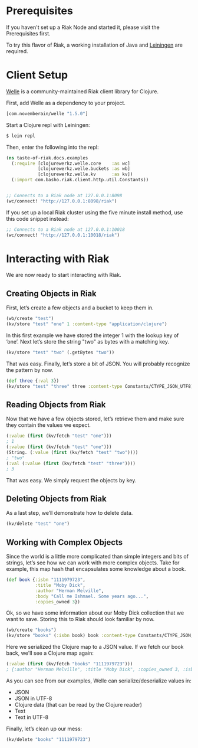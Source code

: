 <!--
name: clojure
version : "0.1"
title : "Riak with Clojure"
description: "Get learners using Riak with Clojure."
homepage : "http://docs.basho.com/riak/latest/dev/taste-of-riak/"
author : "Basho Technologies, Inc."
license : "CC Attribution 3.0"
url : "http://basho.com"
twitter : "basho"
-->



<!-- @section -->

# Prerequisites

If you haven't set up a Riak Node and started it, please visit the
Prerequisites first.

To try this flavor of Riak, a working installation of Java and
[Leiningen](https://github.com/technomancy/leiningen) are required.


<!-- @section -->

# Client Setup

[Welle](http://clojureriak.info/) is a community-maintained Riak client
library for Clojure.

First, add Welle as a dependency to your project.

```clojure
[com.novemberain/welle "1.5.0"]
```

Start a Clojure repl with Leiningen:

```bash
$ lein repl
```

Then, enter the following into the repl:

```clojure
(ns taste-of-riak.docs.examples
  (:require [clojurewerkz.welle.core    :as wc]
            [clojurewerkz.welle.buckets :as wb]
            [clojurewerkz.welle.kv      :as kv])
  (:import com.basho.riak.client.http.util.Constants))


;; Connects to a Riak node at 127.0.0.1:8098
(wc/connect! "http://127.0.0.1:8098/riak")
```

If you set up a local Riak cluster using the five minute install method,
use this code snippet instead:

```clojure
;; Connects to a Riak node at 127.0.0.1:10018
(wc/connect! "http://127.0.0.1:10018/riak")
```


<!-- @section -->

# Interacting with Riak

We are now ready to start interacting with Riak.

## Creating Objects in Riak

First, let’s create a few objects and a bucket to keep them in.

```clojure
(wb/create "test")
(kv/store "test" "one" 1 :content-type "application/clojure")
```

In this first example we have stored the integer 1 with the lookup key of
‘one’.  Next let’s store the string "two" as bytes with a matching key.

```clojure
(kv/store "test" "two" (.getBytes "two"))
```

That was easy.  Finally, let’s store a bit of JSON.  You will probably
recognize the pattern by now.

```clojure
(def three {:val 3})
(kv/store "test" "three" three :content-type Constants/CTYPE_JSON_UTF8)
```

## Reading Objects from Riak

Now that we have a few objects stored, let’s retrieve them and make sure they
contain the values we expect.

```clojure
(:value (first (kv/fetch "test" "one")))
; 1
(:value (first (kv/fetch "test" "one")))
(String. (:value (first (kv/fetch "test" "two"))))
; "two"
(:val (:value (first (kv/fetch "test" "three"))))
; 3
```

That was easy.  We simply request the objects by key.

## Deleting Objects from Riak

As a last step, we’ll demonstrate how to delete data.

```clojure
(kv/delete "test" "one")
```

## Working with Complex Objects

Since the world is a little more complicated than simple integers and bits of
strings, let’s see how we can work with more complex objects.  Take for
example, this map hash that encapsulates some knowledge about a book.

```clojure
(def book {:isbn "1111979723",
           :title "Moby Dick",
           :author "Herman Melville",
           :body "Call me Ishmael. Some years ago...",
           :copies_owned 3})
```

Ok, so we have some information about our Moby Dick collection that we want to
save.  Storing this to Riak should look familiar by now.

```clojure
(wb/create "books")
(kv/store "books" (:isbn book) book :content-type Constants/CTYPE_JSON_UTF8)
```

Here we serialized the Clojure map to a JSON value. If we fetch our book back,
we'll see a Clojure map again:

```clojure
(:value (first (kv/fetch "books" "1111979723")))
; {:author "Herman Melville", :title "Moby Dick", :copies_owned 3, :isbn "1111979723", :body "Call me Ishmael. Some years ago..."}
```

As you can see from our examples, Welle can serialize/deserialize values in:

* JSON
* JSON in UTF-8
* Clojure data (that can be read by the Clojure reader)
* Text
* Text in UTF-8

Finally, let’s clean up our mess:

```clojure
(kv/delete "books" "1111979723")
```
